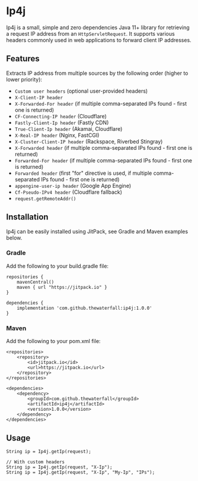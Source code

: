 # Ip4j

Ip4j is a small, simple and zero dependencies Java 11+ library for retrieving a request IP address from an
`HttpServletRequest`. It supports various headers commonly used in web applications to forward client IP addresses.

## Features

Extracts IP address from multiple sources by the following order (higher to lower priority):
- `Custom user headers` (optional user-provided headers)
- `X-Client-IP header`
- `X-Forwarded-For header` (if multiple comma-separated IPs found - first one is returned)
- `CF-Connecting-IP header` (Cloudflare)
- `Fastly-Client-Ip header` (Fastly CDN)
- `True-Client-Ip header` (Akamai, Cloudflare)
- `X-Real-IP header` (Nginx, FastCGI)
- `X-Cluster-Client-IP header` (Rackspace, Riverbed Stingray)
- `X-Forwarded header` (if multiple comma-separated IPs found - first one is returned)
- `Forwarded-For header` (if multiple comma-separated IPs found - first one is returned)
- `Forwarded header` (first "for" directive is used, if multiple comma-separated IPs found - first one is returned)
- `appengine-user-ip header` (Google App Engine)
- `Cf-Pseudo-IPv4 header` (Cloudflare fallback)
- `request.getRemoteAddr()`

## Installation
Ip4j can be easily installed using JitPack, see Gradle and Maven examples below.

### Gradle
Add the following to your build.gradle file:

```
repositories {
    mavenCentral()
    maven { url "https://jitpack.io" }
}

dependencies {
    implementation 'com.github.thewaterfall:ip4j:1.0.0'
}
```

### Maven
Add the following to your pom.xml file:

```
<repositories>
    <repository>
        <id>jitpack.io</id>
        <url>https://jitpack.io</url>
    </repository>
</repositories>

<dependencies>
    <dependency>
        <groupId>com.github.thewaterfall</groupId>
        <artifactId>ip4j</artifactId>
        <version>1.0.0</version>
    </dependency>
</dependencies>
```

## Usage 

```
String ip = Ip4j.getIp(request); 

// With custom headers
String ip = Ip4j.getIp(request, "X-Ip");
String ip = Ip4j.getIp(request, "X-Ip", "My-Ip", "IPs"); 
```
